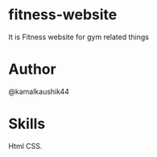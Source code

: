 # fitness-website
It is Fitness website for gym related things
# Author
@kamalkaushik44
# Skills
Html CSS.
